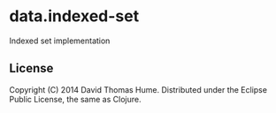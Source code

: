 # data.indexed-set

Indexed set implementation

## License

Copyright (C) 2014 David Thomas Hume.
Distributed under the Eclipse Public License, the same as Clojure.
